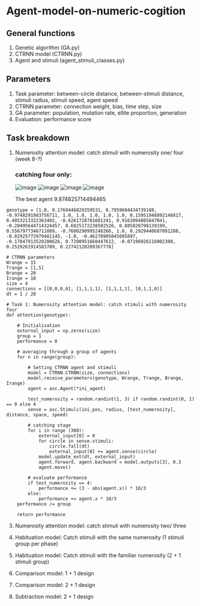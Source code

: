 # Agent-model-on-numeric-cogition

## General functions
1. Genetic algorithm (GA.py)
2. CTRNN model (CTRNN.py)
3. Agent and stimuli (agent_stimuli_classes.py)

## Parameters
1. Task parameter: between-circle distance, between-stimuli distance, stimuli radius, stimuli speed, agent speed
2. CTRNN parameter: connection weight, bias, time step, size
3. GA parameter: population, mutation rate, ellite proportion, generation
4. Evaluation: performance score

## Task breakdown
1. Numerosity attention model: catch stimuli with numerosity one/ four (week 8-?)
   ### catching four only:
   ![image](https://github.com/LingSyrina/Agent-model-on-numeric-cogition/assets/91287479/883ce17a-dccc-42c6-a59e-5da468b9c161)
   ![image](https://github.com/LingSyrina/Agent-model-on-numeric-cogition/assets/91287479/59c255ef-0a4f-4a1d-98f6-5d29f03ea6e9)
   ![image](https://github.com/LingSyrina/Agent-model-on-numeric-cogition/assets/91287479/3b45d706-3507-4b42-8d7a-d657bb4ef6af)
   ![image](https://github.com/LingSyrina/Agent-model-on-numeric-cogition/assets/91287479/89ba1c6b-8d92-4e0f-aa97-1dc703817c61)

   The best agent 9.874825714494465

``` 
genotype = [1.0, 0.1769446829359531, 0.7959684434739188, -0.9748291983756711, 1.0, 1.0, 1.0, 1.0, 1.0, 0.15951948892146817, 0.4853213322363402, -0.6261728781681241, 0.9163094085847041, -0.20495644714324457, 0.6825172238502526, 0.885020798139199, 0.5567977346711089, -0.7600290995248266, 1.0, 0.2929440687091288, -0.02925772979481145, -1.0, -0.46278905045095897, -0.17847913520200626, 0.7200951660447612, -0.07198926116002308, 0.2529261914583789, 0.22742120209367778]

# CTRNN parameters
Wrange = 15
Trange = [1,5]
Brange = 20
Irange = 10
size = 4
connections = [[0,0,0,0], [1,1,1,1], [1,1,1,1], [0,1,1,0]]
dt = 1 / 20

# Task 1: Numerosity attention model: catch stimuli with numerosity four  
def attention(genotype): 
    
    # Initialisation
    external_input = np.zeros(size)
    group = 1
    performance = 0
    
    # averaging through a group of agents
    for n in range(group):
        
        # Setting CTRNN agent and stimuli
        model = CTRNN.CTRNN(size, connections)
        model.receive_parameters(genotype, Wrange, Trange, Brange, Irange)
        agent = asc.Agent(*ini_agent)
        
        test_numerosity = random.randint(1, 3) if random.randint(0, 1) == 0 else 4
        sense = asc.Stimuli(ini_pos, radius, [test_numerosity], distance, space, speed)
        
        # catching stage              
        for i in range (300):
            external_input[0] = 0
            for circle in sense.stimuli:
                circle.fall(dt)
                external_input[0] += agent.sense(circle)  
            model.update_ext(dt, external_input)          
            agent.forward, agent.backward = model.outputs[3], 0.3
            agent.move()
         
        # evaluate performance
        if test_numerosity == 4:
            performance += (3 - abs(agent.x)) * 10/3
        else:        
            performance += agent.x * 10/3
    performance /= group
        
    return performance 
```  

3. Numerosity attention model: catch stimuli with numerosity two/ three

4. Habituation model: Catch stimuli with the same numerosity (1 stimuli group per phase)

5. Habituation model: Catch stimuli with the familiar numerosity (2 + 1 stimuli group)

6. Comparison model: 1 + 1 design

7. Comparison model: 2 + 1 design

8. Subtraction model: 2 + 1 design
